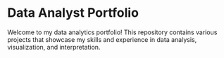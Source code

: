 # Data Analyst Portfolio
Welcome to my data analytics portfolio! This repository contains various projects that showcase my skills and experience in data analysis, visualization, and interpretation.
